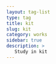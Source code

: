 ```yaml
---
layout: tag-list
type: tag
title: kit
slug: kit
category: works
sidebar: true
description: >
   Study in kit
---
```

